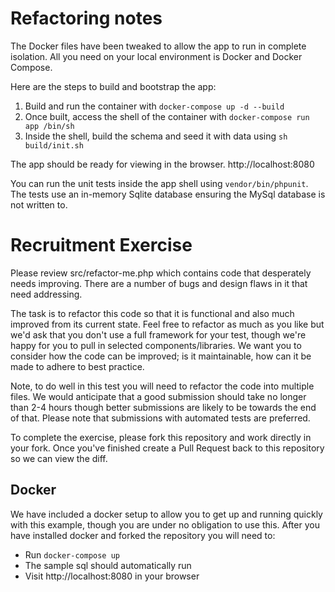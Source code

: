 # Refactoring notes

The Docker files have been tweaked to allow the app to run in complete isolation. All you need on your local environment is Docker and Docker Compose.

Here are the steps to build and bootstrap the app:

1. Build and run the container with `docker-compose up -d --build`
2. Once built, access the shell of the container with `docker-compose run app /bin/sh`
3. Inside the shell, build the schema and seed it with data using `sh build/init.sh`

The app should be ready for viewing in the browser. http://localhost:8080

You can run the unit tests inside the app shell using `vendor/bin/phpunit`. The tests use an in-memory Sqlite database ensuring the MySql database is not written to.

# Recruitment Exercise
Please review src/refactor-me.php which contains code that desperately needs improving.  There are a number of bugs and design flaws in it that need addressing.

The task is to refactor this code so that it is functional and also much improved from its current state.  Feel free to refactor as much as you like but we'd ask that you don't use a full framework for your test, though we're happy for you to pull in selected components/libraries.  We want you to consider how the code can be improved; is it maintainable, how can it be made to adhere to best practice. 

Note, to do well in this test you will need to refactor the code into multiple files.  We would anticipate that a good submission should take no longer than 2-4 hours though better submissions are likely to be towards the end of that.  Please note that submissions with automated tests are preferred. 

To complete the exercise, please fork this repository and work directly in your fork. Once you've finished create a Pull Request back to this repository so we can view the diff.

## Docker
We have included a docker setup to allow you to get up and running quickly with this example, though you are under no obligation to use this.  After you have installed docker and forked the repository you will need to:

* Run `docker-compose up` 
* The sample sql should automatically run 
* Visit http://localhost:8080 in your browser

